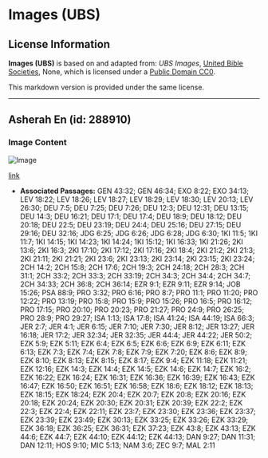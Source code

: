 # Images (UBS)

## License Information

**Images (UBS)** is based on and adapted from: _UBS Images_, [United Bible Societies](https://unitedbiblesocieties.org/), None, which is licensed under a [Public Domain CC0](https://creativecommons.org/public-domain/cc0/).

This markdown version is provided under the same license.



--------------------------------

## Asherah En (id: 288910)

### Image Content

![Image](https://cdn.aquifer.bible/aquifer-content/resources/Media/WEB-0464_asherah_en.jpg)

[link](https://cdn.aquifer.bible/aquifer-content/resources/Media/WEB-0464_asherah_en.jpg)

* **Associated Passages:** GEN 43:32; GEN 46:34; EXO 8:22; EXO 34:13; LEV 18:22; LEV 18:26; LEV 18:27; LEV 18:29; LEV 18:30; LEV 20:13; LEV 26:30; DEU 7:5; DEU 7:25; DEU 7:26; DEU 12:3; DEU 12:31; DEU 13:15; DEU 14:3; DEU 16:21; DEU 17:1; DEU 17:4; DEU 18:9; DEU 18:12; DEU 20:18; DEU 22:5; DEU 23:19; DEU 24:4; DEU 25:16; DEU 27:15; DEU 29:16; DEU 32:16; JDG 6:25; JDG 6:26; JDG 6:28; JDG 6:30; 1KI 11:5; 1KI 11:7; 1KI 14:15; 1KI 14:23; 1KI 14:24; 1KI 15:12; 1KI 16:33; 1KI 21:26; 2KI 13:6; 2KI 16:3; 2KI 17:10; 2KI 17:12; 2KI 17:16; 2KI 18:4; 2KI 21:2; 2KI 21:3; 2KI 21:11; 2KI 21:21; 2KI 23:6; 2KI 23:13; 2KI 23:14; 2KI 23:15; 2KI 23:24; 2CH 14:2; 2CH 15:8; 2CH 17:6; 2CH 19:3; 2CH 24:18; 2CH 28:3; 2CH 31:1; 2CH 33:2; 2CH 33:3; 2CH 33:19; 2CH 34:3; 2CH 34:4; 2CH 34:7; 2CH 34:33; 2CH 36:8; 2CH 36:14; EZR 9:1; EZR 9:11; EZR 9:14; JOB 15:26; PSA 88:9; PRO 3:32; PRO 6:16; PRO 8:7; PRO 11:1; PRO 11:20; PRO 12:22; PRO 13:19; PRO 15:8; PRO 15:9; PRO 15:26; PRO 16:5; PRO 16:12; PRO 17:15; PRO 20:10; PRO 20:23; PRO 21:27; PRO 24:9; PRO 26:25; PRO 28:9; PRO 29:27; ISA 1:13; ISA 17:8; ISA 41:24; ISA 44:19; ISA 66:3; JER 2:7; JER 4:1; JER 6:15; JER 7:10; JER 7:30; JER 8:12; JER 13:27; JER 16:18; JER 17:2; JER 32:34; JER 32:35; JER 44:4; JER 44:22; JER 50:2; EZK 5:9; EZK 5:11; EZK 6:4; EZK 6:5; EZK 6:6; EZK 6:9; EZK 6:11; EZK 6:13; EZK 7:3; EZK 7:4; EZK 7:8; EZK 7:9; EZK 7:20; EZK 8:6; EZK 8:9; EZK 8:10; EZK 8:13; EZK 8:15; EZK 8:17; EZK 9:4; EZK 11:18; EZK 11:21; EZK 12:16; EZK 14:3; EZK 14:4; EZK 14:5; EZK 14:6; EZK 14:7; EZK 16:2; EZK 16:22; EZK 16:24; EZK 16:31; EZK 16:36; EZK 16:39; EZK 16:43; EZK 16:47; EZK 16:50; EZK 16:51; EZK 16:58; EZK 18:6; EZK 18:12; EZK 18:13; EZK 18:15; EZK 18:24; EZK 20:4; EZK 20:7; EZK 20:8; EZK 20:16; EZK 20:18; EZK 20:24; EZK 20:30; EZK 20:31; EZK 20:39; EZK 22:2; EZK 22:3; EZK 22:4; EZK 22:11; EZK 23:7; EZK 23:30; EZK 23:36; EZK 23:37; EZK 23:39; EZK 23:49; EZK 30:13; EZK 33:25; EZK 33:26; EZK 33:29; EZK 36:18; EZK 36:25; EZK 36:31; EZK 37:23; EZK 43:8; EZK 43:13; EZK 44:6; EZK 44:7; EZK 44:10; EZK 44:12; EZK 44:13; DAN 9:27; DAN 11:31; DAN 12:11; HOS 9:10; MIC 5:13; NAM 3:6; ZEC 9:7; MAL 2:11


